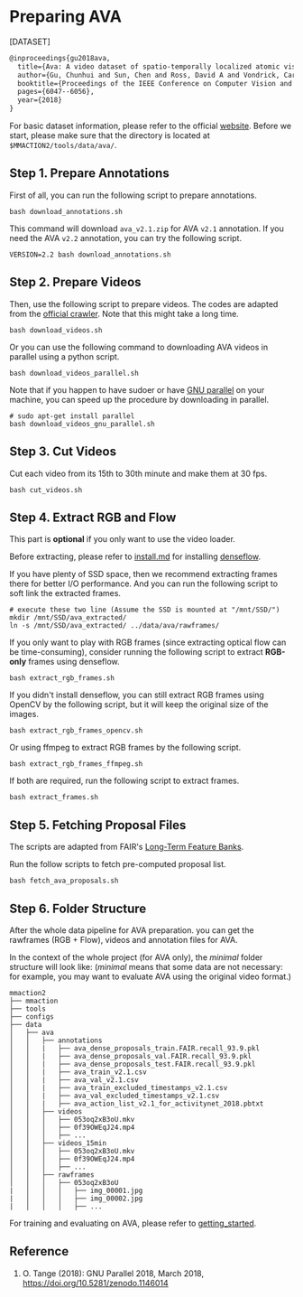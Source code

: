 # Preparing AVA

[DATASET]

```latex
@inproceedings{gu2018ava,
  title={Ava: A video dataset of spatio-temporally localized atomic visual actions},
  author={Gu, Chunhui and Sun, Chen and Ross, David A and Vondrick, Carl and Pantofaru, Caroline and Li, Yeqing and Vijayanarasimhan, Sudheendra and Toderici, George and Ricco, Susanna and Sukthankar, Rahul and others},
  booktitle={Proceedings of the IEEE Conference on Computer Vision and Pattern Recognition},
  pages={6047--6056},
  year={2018}
}
```

For basic dataset information, please refer to the official [website](https://research.google.com/ava/index.html).
Before we start, please make sure that the directory is located at `$MMACTION2/tools/data/ava/`.

## Step 1. Prepare Annotations

First of all, you can run the following script to prepare annotations.

```shell
bash download_annotations.sh
```

This command will download `ava_v2.1.zip` for AVA `v2.1` annotation. If you need the AVA `v2.2` annotation, you can try the following script.

```shell
VERSION=2.2 bash download_annotations.sh
```

## Step 2. Prepare Videos

Then, use the following script to prepare videos. The codes are adapted from the [official crawler](https://github.com/cvdfoundation/ava-dataset).
Note that this might take a long time.

```shell
bash download_videos.sh
```

Or you can use the following command to downloading AVA videos in parallel using a python script.

```shell
bash download_videos_parallel.sh
```

Note that if you happen to have sudoer or have [GNU parallel](https://www.gnu.org/software/parallel/) on your machine,
you can speed up the procedure by downloading in parallel.

```shell
# sudo apt-get install parallel
bash download_videos_gnu_parallel.sh
```

## Step 3. Cut Videos

Cut each video from its 15th to 30th minute and make them at 30 fps.

```shell
bash cut_videos.sh
```

## Step 4. Extract RGB and Flow

This part is **optional** if you only want to use the video loader.

Before extracting, please refer to [install.md](/docs/install.md) for installing [denseflow](https://github.com/open-mmlab/denseflow).

If you have plenty of SSD space, then we recommend extracting frames there for better I/O performance. And you can run the following script to soft link the extracted frames.

```shell
# execute these two line (Assume the SSD is mounted at "/mnt/SSD/")
mkdir /mnt/SSD/ava_extracted/
ln -s /mnt/SSD/ava_extracted/ ../data/ava/rawframes/
```

If you only want to play with RGB frames (since extracting optical flow can be time-consuming), consider running the following script to extract **RGB-only** frames using denseflow.

```shell
bash extract_rgb_frames.sh
```

If you didn't install denseflow, you can still extract RGB frames using OpenCV by the following script, but it will keep the original size of the images.

```shell
bash extract_rgb_frames_opencv.sh
```

Or using ffmpeg to extract RGB frames by the following script.

```shell
bash extract_rgb_frames_ffmpeg.sh
```

If both are required, run the following script to extract frames.

```shell
bash extract_frames.sh
```

## Step 5. Fetching Proposal Files

The scripts are adapted from FAIR's [Long-Term Feature Banks](https://github.com/facebookresearch/video-long-term-feature-banks).

Run the follow scripts to fetch pre-computed proposal list.

```shell
bash fetch_ava_proposals.sh
```

## Step 6. Folder Structure

After the whole data pipeline for AVA preparation.
you can get the rawframes (RGB + Flow), videos and annotation files for AVA.

In the context of the whole project (for AVA only), the *minimal* folder structure will look like:
(*minimal* means that some data are not necessary: for example, you may want to evaluate AVA using the original video format.)

```
mmaction2
├── mmaction
├── tools
├── configs
├── data
│   ├── ava
│   │   ├── annotations
│   │   |   ├── ava_dense_proposals_train.FAIR.recall_93.9.pkl
│   │   |   ├── ava_dense_proposals_val.FAIR.recall_93.9.pkl
│   │   |   ├── ava_dense_proposals_test.FAIR.recall_93.9.pkl
│   │   |   ├── ava_train_v2.1.csv
│   │   |   ├── ava_val_v2.1.csv
│   │   |   ├── ava_train_excluded_timestamps_v2.1.csv
│   │   |   ├── ava_val_excluded_timestamps_v2.1.csv
│   │   |   ├── ava_action_list_v2.1_for_activitynet_2018.pbtxt
│   │   ├── videos
│   │   │   ├── 053oq2xB3oU.mkv
│   │   │   ├── 0f39OWEqJ24.mp4
│   │   │   ├── ...
│   │   ├── videos_15min
│   │   │   ├── 053oq2xB3oU.mkv
│   │   │   ├── 0f39OWEqJ24.mp4
│   │   │   ├── ...
│   │   ├── rawframes
│   │   │   ├── 053oq2xB3oU
|   │   │   │   ├── img_00001.jpg
|   │   │   │   ├── img_00002.jpg
|   │   │   │   ├── ...
```

For training and evaluating on AVA, please refer to [getting_started](/docs/getting_started.md).

## Reference

1. O. Tange (2018): GNU Parallel 2018, March 2018, https://doi.org/10.5281/zenodo.1146014
